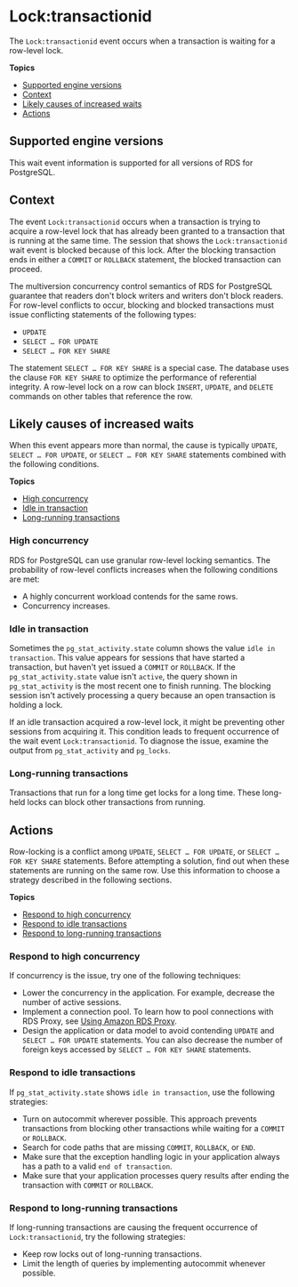 # Lock:transactionid<a name="wait-event.locktransactionid"></a>

The `Lock:transactionid` event occurs when a transaction is waiting for a row\-level lock\.

**Topics**
+ [Supported engine versions](#wait-event.locktransactionid.context.supported)
+ [Context](#wait-event.locktransactionid.context)
+ [Likely causes of increased waits](#wait-event.locktransactionid.causes)
+ [Actions](#wait-event.locktransactionid.actions)

## Supported engine versions<a name="wait-event.locktransactionid.context.supported"></a>

This wait event information is supported for all versions of RDS for PostgreSQL\.

## Context<a name="wait-event.locktransactionid.context"></a>

The event `Lock:transactionid` occurs when a transaction is trying to acquire a row\-level lock that has already been granted to a transaction that is running at the same time\. The session that shows the `Lock:transactionid` wait event is blocked because of this lock\. After the blocking transaction ends in either a `COMMIT` or `ROLLBACK` statement, the blocked transaction can proceed\.

The multiversion concurrency control semantics of RDS for PostgreSQL guarantee that readers don't block writers and writers don't block readers\. For row\-level conflicts to occur, blocking and blocked transactions must issue conflicting statements of the following types:
+ `UPDATE`
+ `SELECT … FOR UPDATE`
+ `SELECT … FOR KEY SHARE`

The statement `SELECT … FOR KEY SHARE` is a special case\. The database uses the clause `FOR KEY SHARE` to optimize the performance of referential integrity\. A row\-level lock on a row can block `INSERT`, `UPDATE`, and `DELETE` commands on other tables that reference the row\.

## Likely causes of increased waits<a name="wait-event.locktransactionid.causes"></a>

When this event appears more than normal, the cause is typically `UPDATE`, `SELECT … FOR UPDATE`, or `SELECT … FOR KEY SHARE` statements combined with the following conditions\.

**Topics**
+ [High concurrency](#wait-event.locktransactionid.concurrency)
+ [Idle in transaction](#wait-event.locktransactionid.idle)
+ [Long\-running transactions](#wait-event.locktransactionid.long-running)

### High concurrency<a name="wait-event.locktransactionid.concurrency"></a>

RDS for PostgreSQL can use granular row\-level locking semantics\. The probability of row\-level conflicts increases when the following conditions are met:
+ A highly concurrent workload contends for the same rows\.
+ Concurrency increases\.

### Idle in transaction<a name="wait-event.locktransactionid.idle"></a>

Sometimes the `pg_stat_activity.state` column shows the value `idle in transaction`\. This value appears for sessions that have started a transaction, but haven't yet issued a `COMMIT` or `ROLLBACK`\. If the `pg_stat_activity.state` value isn't `active`, the query shown in `pg_stat_activity` is the most recent one to finish running\. The blocking session isn't actively processing a query because an open transaction is holding a lock\.

If an idle transaction acquired a row\-level lock, it might be preventing other sessions from acquiring it\. This condition leads to frequent occurrence of the wait event `Lock:transactionid`\. To diagnose the issue, examine the output from `pg_stat_activity` and `pg_locks`\.

### Long\-running transactions<a name="wait-event.locktransactionid.long-running"></a>

Transactions that run for a long time get locks for a long time\. These long\-held locks can block other transactions from running\.

## Actions<a name="wait-event.locktransactionid.actions"></a>

Row\-locking is a conflict among `UPDATE`, `SELECT … FOR UPDATE`, or `SELECT … FOR KEY SHARE` statements\. Before attempting a solution, find out when these statements are running on the same row\. Use this information to choose a strategy described in the following sections\.

**Topics**
+ [Respond to high concurrency](#wait-event.locktransactionid.actions.problem)
+ [Respond to idle transactions](#wait-event.locktransactionid.actions.find-blocker)
+ [Respond to long\-running transactions](#wait-event.locktransactionid.actions.concurrency)

### Respond to high concurrency<a name="wait-event.locktransactionid.actions.problem"></a>

If concurrency is the issue, try one of the following techniques:
+ Lower the concurrency in the application\. For example, decrease the number of active sessions\.
+ Implement a connection pool\. To learn how to pool connections with RDS Proxy, see [Using Amazon RDS Proxy](rds-proxy.md)\.
+ Design the application or data model to avoid contending `UPDATE` and `SELECT … FOR UPDATE` statements\. You can also decrease the number of foreign keys accessed by `SELECT … FOR KEY SHARE` statements\.

### Respond to idle transactions<a name="wait-event.locktransactionid.actions.find-blocker"></a>

If `pg_stat_activity.state` shows `idle in transaction`, use the following strategies:
+ Turn on autocommit wherever possible\. This approach prevents transactions from blocking other transactions while waiting for a `COMMIT` or `ROLLBACK`\.
+ Search for code paths that are missing `COMMIT`, `ROLLBACK`, or `END`\.
+ Make sure that the exception handling logic in your application always has a path to a valid `end of transaction`\.
+ Make sure that your application processes query results after ending the transaction with `COMMIT` or `ROLLBACK`\.

### Respond to long\-running transactions<a name="wait-event.locktransactionid.actions.concurrency"></a>

If long\-running transactions are causing the frequent occurrence of `Lock:transactionid`, try the following strategies:
+ Keep row locks out of long\-running transactions\.
+ Limit the length of queries by implementing autocommit whenever possible\.